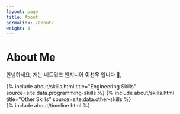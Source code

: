 ```yaml
---
layout: page
title: About
permalink: /about/
weight: 3
---
```


# **About Me**

안녕하세요, 저는 네트워크 엔지니어 **이선우** 입니다 :wave:,<br>





<div class="row">
{% include about/skills.html title="Engineering Skills" source=site.data.programming-skills %}
{% include about/skills.html title="Other Skills" source=site.data.other-skills %}
</div>

<div class="row">
{% include about/timeline.html %}
</div>